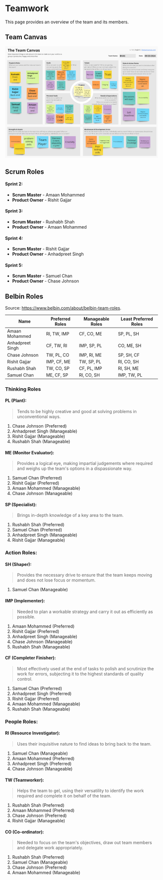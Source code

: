 # Teamwork

This page provides an overview of the team and its members.

## Team Canvas

![Team Canvas](images/team-canvas.jpg)

## Scrum Roles

#### Sprint 2:
- **Scrum Master** - Amaan Mohammed
- **Product Owner** - Rishit Gajjar

#### Sprint 3:
- **Scrum Master** - Rushabh Shah
- **Product Owner** -  Amaan Mohammed

#### Sprint 4:
- **Scrum Master** - Rishit Gajjar
- **Product Owner** - Anhadpreet Singh

#### Sprint 5: 
- **Scrum Master** - Samuel Chan
- **Product Owner** - Chase Johnson


## Belbin Roles

Source: https://www.belbin.com/about/belbin-team-roles.

| Name             | Preferred Roles | Manageable Roles | Least Preferred Roles |
| ---------------- | --------------- | ---------------- | --------------------- |
| Amaan Mohammed   | RI, TW, IMP     | CF, CO, ME       | SP, PL, SH            |
| Anhadpreet Singh | CF, TW, RI      | IMP, SP, PL      | CO, ME, SH            |
| Chase Johnson    | TW, PL, CO      | IMP, RI, ME      | SP, SH, CF            |
| Rishit Gajjar    | IMP, CF, ME     | TW, SP, PL       | RI, CO, SH            |
| Rushabh Shah     | TW, CO, SP      | CF, PL, IMP      | RI, SH, ME            |
| Samuel Chan      | ME, CF, SP      | RI, CO, SH       | IMP, TW, PL           |

### Thinking Roles
#### PL (Plant): 
> Tends to be highly creative and good at solving problems in unconventional ways.

1. Chase Johnson (Preferred)
2. Anhadpreet Singh (Manageable)
3. Rishit Gajjar (Manageable)
4. Rushabh Shah (Manageable)

#### ME (Monitor Evaluator): 
> Provides a logical eye, making impartial judgements where required and weighs up the team's options in a dispassionate way.

1. Samuel Chan (Preferred)
2. Rishit Gajjar (Preferred)
3. Amaan Mohammed (Manageable)
4. Chase Johnson (Manageable)

#### SP (Specialist):
> Brings in-depth knowledge of a key area to the team.

1. Rushabh Shah (Preferred)
2. Samuel Chan (Preferred)
3. Anhadpreet Singh (Manageable)
4. Rishit Gajjar (Manageable)

### Action Roles:
#### SH (Shaper): 
> Provides the necessary drive to ensure that the team keeps moving and does not lose focus or momentum.

1. Samuel Chan (Manageable)

#### IMP (Implementer): 
> Needed to plan a workable strategy and carry it out as efficiently as possible.

1. Amaan Mohammed (Preferred)
2. Rishit Gajjar (Preferred)
3. Anhadpreet Singh (Manageable)
4. Chase Johnson (Manageable)
5. Rushabh Shah (Manageable)

#### CF (Completer Finisher): 
> Most effectively used at the end of tasks to polish and scrutinize the work for errors, subjecting it to the highest standards of quality control.

1. Samuel Chan (Preferred)
2. Anhadpreet Singh (Preferred)
3. Rishit Gajjar (Preferred)
4. Amaan Mohammed (Manageable)
5. Rushabh Shah (Manageable)

### People Roles:
#### RI (Resource Investigator): 
> Uses their inquisitive nature to find ideas to bring back to the team.

1. Samuel Chan (Manageable)
2. Amaan Mohammed (Preferred)
3. Anhadpreet Singh (Preferred)
4. Chase Johnson (Manageable)

#### TW (Teamworker): 
> Helps the team to gel, using their versatility to identify the work required and complete it on behalf of the team.

1. Rushabh Shah (Preferred)
2. Amaan Mohammed (Preferred)
3. Chase Johnson (Preferred)
4. Rishit Gajjar (Manageable)

#### CO (Co-ordinator): 
> Needed to focus on the team's objectives, draw out team members and delegate work appropriately.

1. Rushabh Shah (Preferred)
2. Samuel Chan (Manageable)
3. Chase Johnson (Preferred)
4. Amaan Mohammed (Manageable)
